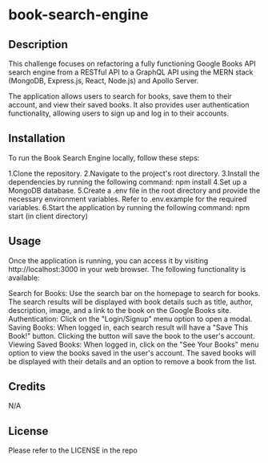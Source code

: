 # book-search-engine

## Description
This challenge focuses on refactoring a fully functioning Google Books API search engine from a RESTful API to a GraphQL API using the MERN stack (MongoDB, Express.js, React, Node.js) and Apollo Server.

The application allows users to search for books, save them to their account, and view their saved books. It also provides user authentication functionality, allowing users to sign up and log in to their accounts.





## Installation

To run the Book Search Engine locally, follow these steps:

1.Clone the repository.
2.Navigate to the project's root directory.
3.Install the dependencies by running the following command:
npm install
4.Set up a MongoDB database.
5.Create a .env file in the root directory and provide the necessary environment variables. Refer to .env.example for the required variables.
6.Start the application by running the following command:
npm start (in client directory)



## Usage
Once the application is running, you can access it by visiting http://localhost:3000 in your web browser. The following functionality is available:

Search for Books: Use the search bar on the homepage to search for books. The search results will be displayed with book details such as title, author, description, image, and a link to the book on the Google Books site.
Authentication: Click on the "Login/Signup" menu option to open a modal.
Saving Books: When logged in, each search result will have a "Save This Book!" button. Clicking the button will save the book to the user's account.
Viewing Saved Books: When logged in, click on the "See Your Books" menu option to view the books saved in the user's account. The saved books will be displayed with their details and an option to remove a book from the list.

## Credits

N/A

## License

Please refer to the LICENSE in the repo
